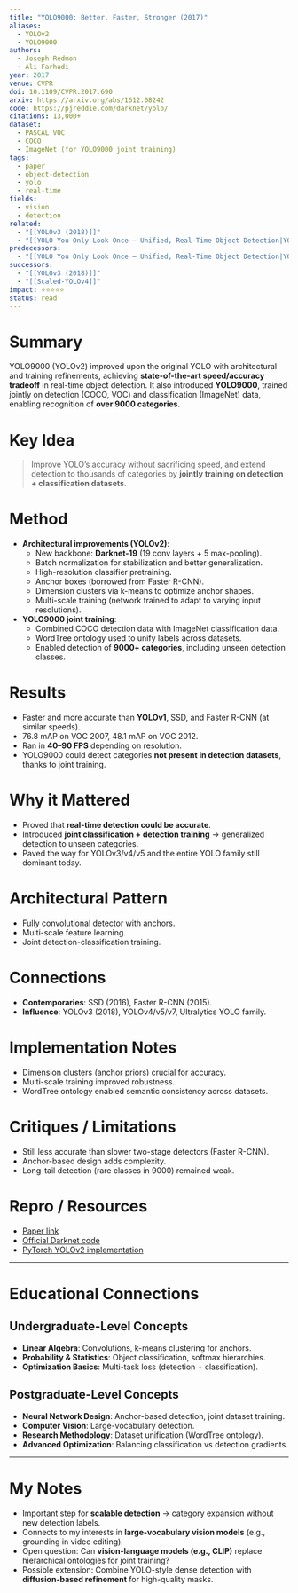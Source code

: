 ```yaml
---
title: "YOLO9000: Better, Faster, Stronger (2017)"
aliases:
  - YOLOv2
  - YOLO9000
authors:
  - Joseph Redmon
  - Ali Farhadi
year: 2017
venue: CVPR
doi: 10.1109/CVPR.2017.690
arxiv: https://arxiv.org/abs/1612.08242
code: https://pjreddie.com/darknet/yolo/
citations: 13,000+
dataset:
  - PASCAL VOC
  - COCO
  - ImageNet (for YOLO9000 joint training)
tags:
  - paper
  - object-detection
  - yolo
  - real-time
fields:
  - vision
  - detection
related:
  - "[[YOLOv3 (2018)]]"
  - "[[YOLO You Only Look Once — Unified, Real-Time Object Detection|YOLO (2016)]]"
predecessors:
  - "[[YOLO You Only Look Once — Unified, Real-Time Object Detection|YOLO (2016)]]"
successors:
  - "[[YOLOv3 (2018)]]"
  - "[[Scaled-YOLOv4]]"
impact: ⭐⭐⭐⭐⭐
status: read
---
```


# Summary
YOLO9000 (YOLOv2) improved upon the original YOLO with architectural and training refinements, achieving **state-of-the-art speed/accuracy tradeoff** in real-time object detection. It also introduced **YOLO9000**, trained jointly on detection (COCO, VOC) and classification (ImageNet) data, enabling recognition of **over 9000 categories**.

# Key Idea
> Improve YOLO’s accuracy without sacrificing speed, and extend detection to thousands of categories by **jointly training on detection + classification datasets**.

# Method
- **Architectural improvements (YOLOv2)**:  
  - New backbone: **Darknet-19** (19 conv layers + 5 max-pooling).  
  - Batch normalization for stabilization and better generalization.  
  - High-resolution classifier pretraining.  
  - Anchor boxes (borrowed from Faster R-CNN).  
  - Dimension clusters via k-means to optimize anchor shapes.  
  - Multi-scale training (network trained to adapt to varying input resolutions).  
- **YOLO9000 joint training**:  
  - Combined COCO detection data with ImageNet classification data.  
  - WordTree ontology used to unify labels across datasets.  
  - Enabled detection of **9000+ categories**, including unseen detection classes.  

# Results
- Faster and more accurate than **YOLOv1**, SSD, and Faster R-CNN (at similar speeds).  
- 76.8 mAP on VOC 2007, 48.1 mAP on VOC 2012.  
- Ran in **40–90 FPS** depending on resolution.  
- YOLO9000 could detect categories **not present in detection datasets**, thanks to joint training.  

# Why it Mattered
- Proved that **real-time detection could be accurate**.  
- Introduced **joint classification + detection training** → generalized detection to unseen categories.  
- Paved the way for YOLOv3/v4/v5 and the entire YOLO family still dominant today.  

# Architectural Pattern
- Fully convolutional detector with anchors.  
- Multi-scale feature learning.  
- Joint detection-classification training.  

# Connections
- **Contemporaries**: SSD (2016), Faster R-CNN (2015).  
- **Influence**: YOLOv3 (2018), YOLOv4/v5/v7, Ultralytics YOLO family.  

# Implementation Notes
- Dimension clusters (anchor priors) crucial for accuracy.  
- Multi-scale training improved robustness.  
- WordTree ontology enabled semantic consistency across datasets.  

# Critiques / Limitations
- Still less accurate than slower two-stage detectors (Faster R-CNN).  
- Anchor-based design adds complexity.  
- Long-tail detection (rare classes in 9000) remained weak.  

# Repro / Resources
- [Paper link](https://arxiv.org/abs/1612.08242)  
- [Official Darknet code](https://pjreddie.com/darknet/yolo/)  
- [PyTorch YOLOv2 implementation](https://github.com/marvis/pytorch-yolo2)  

---

# Educational Connections

## Undergraduate-Level Concepts
- **Linear Algebra**: Convolutions, k-means clustering for anchors.  
- **Probability & Statistics**: Object classification, softmax hierarchies.  
- **Optimization Basics**: Multi-task loss (detection + classification).  

## Postgraduate-Level Concepts
- **Neural Network Design**: Anchor-based detection, joint dataset training.  
- **Computer Vision**: Large-vocabulary detection.  
- **Research Methodology**: Dataset unification (WordTree ontology).  
- **Advanced Optimization**: Balancing classification vs detection gradients.  

---

# My Notes
- Important step for **scalable detection** → category expansion without new detection labels.  
- Connects to my interests in **large-vocabulary vision models** (e.g., grounding in video editing).  
- Open question: Can **vision-language models (e.g., CLIP)** replace hierarchical ontologies for joint training?  
- Possible extension: Combine YOLO-style dense detection with **diffusion-based refinement** for high-quality masks.  
